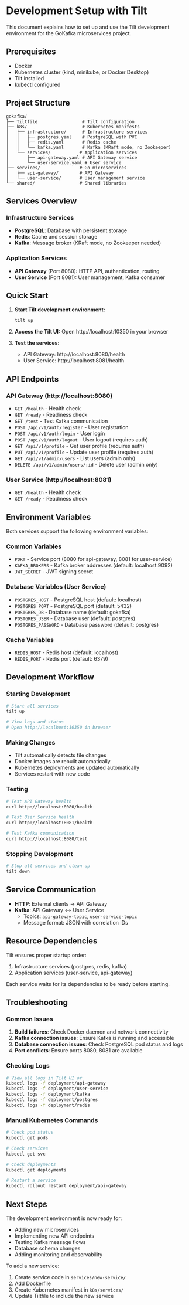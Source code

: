 # Development Setup with Tilt

This document explains how to set up and use the Tilt development environment for the GoKafka microservices project.

## Prerequisites

- Docker
- Kubernetes cluster (kind, minikube, or Docker Desktop)
- Tilt installed
- kubectl configured

## Project Structure

```
gokafka/
├── Tiltfile                 # Tilt configuration
├── k8s/                     # Kubernetes manifests
│   ├── infrastructure/      # Infrastructure services
│   │   ├── postgres.yaml    # PostgreSQL with PVC
│   │   ├── redis.yaml       # Redis cache
│   │   └── kafka.yaml       # Kafka (KRaft mode, no Zookeeper)
│   └── services/           # Application services
│       ├── api-gateway.yaml # API Gateway service
│       └── user-service.yaml # User service
├── services/               # Go microservices
│   ├── api-gateway/        # API Gateway
│   └── user-service/       # User management service
└── shared/                 # Shared libraries
```

## Services Overview

### Infrastructure Services
- **PostgreSQL**: Database with persistent storage
- **Redis**: Cache and session storage
- **Kafka**: Message broker (KRaft mode, no Zookeeper needed)

### Application Services
- **API Gateway** (Port 8080): HTTP API, authentication, routing
- **User Service** (Port 8081): User management, Kafka consumer

## Quick Start

1. **Start Tilt development environment:**
   ```bash
   tilt up
   ```

2. **Access the Tilt UI:**
   Open http://localhost:10350 in your browser

3. **Test the services:**
   - API Gateway: http://localhost:8080/health
   - User Service: http://localhost:8081/health

## API Endpoints

### API Gateway (http://localhost:8080)
- `GET /health` - Health check
- `GET /ready` - Readiness check
- `GET /test` - Test Kafka communication
- `POST /api/v1/auth/register` - User registration
- `POST /api/v1/auth/login` - User login
- `POST /api/v1/auth/logout` - User logout (requires auth)
- `GET /api/v1/profile` - Get user profile (requires auth)
- `PUT /api/v1/profile` - Update user profile (requires auth)
- `GET /api/v1/admin/users` - List users (admin only)
- `DELETE /api/v1/admin/users/:id` - Delete user (admin only)

### User Service (http://localhost:8081)
- `GET /health` - Health check
- `GET /ready` - Readiness check

## Environment Variables

Both services support the following environment variables:

### Common Variables
- `PORT` - Service port (8080 for api-gateway, 8081 for user-service)
- `KAFKA_BROKERS` - Kafka broker addresses (default: localhost:9092)
- `JWT_SECRET` - JWT signing secret

### Database Variables (User Service)
- `POSTGRES_HOST` - PostgreSQL host (default: localhost)
- `POSTGRES_PORT` - PostgreSQL port (default: 5432)
- `POSTGRES_DB` - Database name (default: gokafka)
- `POSTGRES_USER` - Database user (default: postgres)
- `POSTGRES_PASSWORD` - Database password (default: postgres)

### Cache Variables
- `REDIS_HOST` - Redis host (default: localhost)
- `REDIS_PORT` - Redis port (default: 6379)

## Development Workflow

### Starting Development
```bash
# Start all services
tilt up

# View logs and status
# Open http://localhost:10350 in browser
```

### Making Changes
- Tilt automatically detects file changes
- Docker images are rebuilt automatically
- Kubernetes deployments are updated automatically
- Services restart with new code

### Testing
```bash
# Test API Gateway health
curl http://localhost:8080/health

# Test User Service health
curl http://localhost:8081/health

# Test Kafka communication
curl http://localhost:8080/test
```

### Stopping Development
```bash
# Stop all services and clean up
tilt down
```

## Service Communication

- **HTTP**: External clients → API Gateway
- **Kafka**: API Gateway ↔ User Service
  - Topics: `api-gateway-topic`, `user-service-topic`
  - Message format: JSON with correlation IDs

## Resource Dependencies

Tilt ensures proper startup order:
1. Infrastructure services (postgres, redis, kafka)
2. Application services (user-service, api-gateway)

Each service waits for its dependencies to be ready before starting.

## Troubleshooting

### Common Issues

1. **Build failures**: Check Docker daemon and network connectivity
2. **Kafka connection issues**: Ensure Kafka is running and accessible
3. **Database connection issues**: Check PostgreSQL pod status and logs
4. **Port conflicts**: Ensure ports 8080, 8081 are available

### Checking Logs
```bash
# View all logs in Tilt UI or
kubectl logs -f deployment/api-gateway
kubectl logs -f deployment/user-service
kubectl logs -f deployment/kafka
kubectl logs -f deployment/postgres
kubectl logs -f deployment/redis
```

### Manual Kubernetes Commands
```bash
# Check pod status
kubectl get pods

# Check services
kubectl get svc

# Check deployments
kubectl get deployments

# Restart a service
kubectl rollout restart deployment/api-gateway
```

## Next Steps

The development environment is now ready for:
- Adding new microservices
- Implementing new API endpoints
- Testing Kafka message flows
- Database schema changes
- Adding monitoring and observability

To add a new service:
1. Create service code in `services/new-service/`
2. Add Dockerfile
3. Create Kubernetes manifest in `k8s/services/`
4. Update Tiltfile to include the new service
